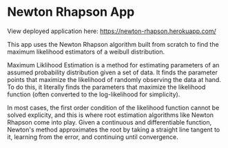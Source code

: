 # Newton Rhapson App
View deployed application here: https://newton-rhapson.herokuapp.com/

This app uses the Newton Rhapson algorithm built from scratch to find the maximum likelihood estimators of a weibull distribution.

Maximum Liklihood Estimation is a method for estimating parameters of an assumed probability distribution given a set of data. It finds the parameter points that maximize the likelihood of randomly observing the data at hand. To do this, it literally finds the parameters that maximize the likelihood function (often converted to the log-likelihood for simplicity).

In most cases, the first order condition of the likelihood function cannot be solved explicity, and this is where root estimation algorithms like Newton Rhapson come into play. Given a continuous and differentiable function, Newton's method approximates the root by taking a straight line tangent to it, learning from the error, and continuing until convergence.
